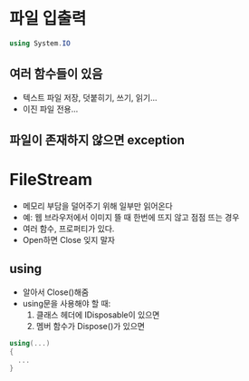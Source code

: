 # 파일 입출력
```c#
using System.IO
```

## 여러 함수들이 있음
- 텍스트 파일 저장, 덧붙히기, 쓰기, 읽기...
- 이진 파일 전용...

## 파일이 존재하지 않으면 exception


# FileStream
- 메모리 부담을 덜어주기 위해 일부만 읽어온다
- 예: 웹 브라우저에서 이미지 뜰 때 한번에 뜨지 않고 점점 뜨는 경우
- 여러 함수, 프로퍼티가 있다.
- Open하면 Close 잊지 말자

## using
- 알아서 Close()해줌
- using문을 사용해야 할 때:
  1. 클래스 헤더에 IDisposable이 있으면
  2. 멤버 함수가 Dispose()가 있으면

```c#
using(...)
{
  ...
}
```
